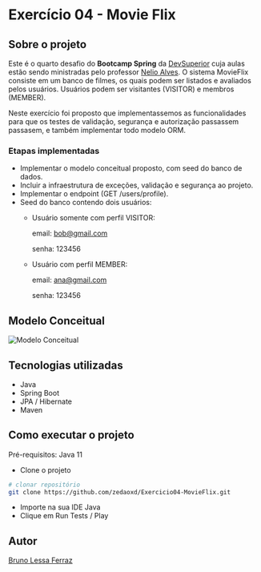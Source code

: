 # Exercício 04 - Movie Flix

## Sobre o projeto
Este é o quarto desafio do **Bootcamp Spring** da [DevSuperior](https://devsuperior.com.br/cursos) cuja aulas estão sendo ministradas pelo professor [Nelio Alves](https://www.linkedin.com/in/nelio-alves/?originalSubdomain=br).
O sistema MovieFlix consiste em um banco de filmes, os quais podem ser listados e avaliados pelos usuários. Usuários podem ser visitantes (VISITOR) e membros (MEMBER).

Neste exercício foi proposto que implementassemos as funcionalidades para que os testes de validação, segurança e autorização passassem passasem, e também implementar todo modelo ORM.

### Etapas implementadas
 - Implementar o modelo conceitual proposto, com seed do banco de dados.
 - Incluir a infraestrutura de exceções, validação e segurança ao projeto.
 - Implementar o endpoint (GET /users/profile).
 - Seed do banco contendo dois usuários:
   - Usuário somente com perfil VISITOR:
   
     email: bob@gmail.com
   
     senha: 123456
   
   - Usuário com perfil MEMBER:
   
     email: ana@gmail.com
   
     senha: 123456



## Modelo Conceitual
![Modelo Conceitual](https://user-images.githubusercontent.com/55067151/194101985-200e199a-c9e0-4705-8eb8-fdc050ab4886.png)

## Tecnologias utilizadas
- Java
- Spring Boot
- JPA / Hibernate
- Maven

## Como executar o projeto

Pré-requisitos: Java 11
- Clone o projeto
```bash
# clonar repositório
git clone https://github.com/zedaoxd/Exercicio04-MovieFlix.git
```
- Importe na sua IDE Java
- Clique em Run Tests / Play

## Autor

[Bruno Lessa Ferraz](https://www.linkedin.com/in/bruno-lessa-ferraz/)

